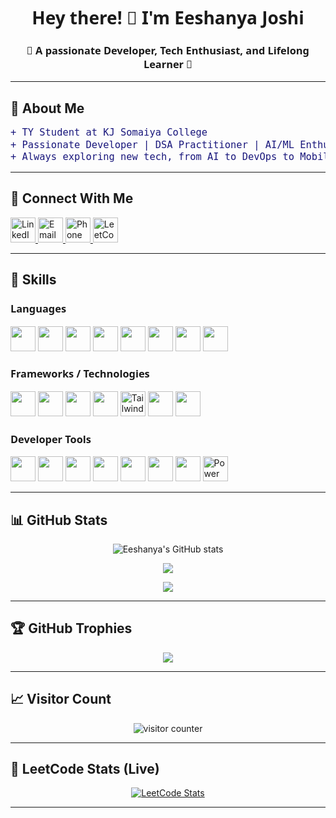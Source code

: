<h1 align="center">Hey there! 👋 I'm Eeshanya Joshi</h1>
<h3 align="center">🌱 A passionate Developer, Tech Enthusiast, and Lifelong Learner 🌱</h3>

---

## 🚀 About Me
```diff
+ TY Student at KJ Somaiya College
+ Passionate Developer | DSA Practitioner | AI/ML Enthusiast
+ Always exploring new tech, from AI to DevOps to Mobile
```

---

## 💼 Connect With Me
<p align="left">

  <!-- LinkedIn -->
  <a href="https://www.linkedin.com/in/eeshanyajoshi" target="_blank">
    <img src="https://cdn.jsdelivr.net/gh/devicons/devicon/icons/linkedin/linkedin-original.svg" width="40" height="40" alt="LinkedIn"/>
  </a>

  <!-- Email -->
  <a href="mailto:eeshanyajoshi@gmail.com">
    <img src="https://cdn-icons-png.flaticon.com/512/281/281769.png" width="40" height="40" alt="Email"/>
  </a>

  <!-- Phone -->
  <a href="tel:+918169570762">
    <img src="https://cdn-icons-png.flaticon.com/512/455/455705.png" width="40" height="40" alt="Phone"/>
  </a>

  <!-- LeetCode -->
  <a href="https://leetcode.com/u/Code__Phoenix/" target="_blank">
    <img src="https://upload.wikimedia.org/wikipedia/commons/1/19/LeetCode_logo_black.png" width="40" height="40" alt="LeetCode"/>
  </a>

</p>

---

## 🔧 Skills

### Languages
<p>
  <a href="https://www.java.com"><img src="https://cdn.jsdelivr.net/gh/devicons/devicon/icons/java/java-original.svg" width="40" height="40"/></a>
  <a href="https://isocpp.org"><img src="https://cdn.jsdelivr.net/gh/devicons/devicon/icons/cplusplus/cplusplus-original.svg" width="40" height="40"/></a>
  <a href="https://www.python.org"><img src="https://cdn.jsdelivr.net/gh/devicons/devicon/icons/python/python-original.svg" width="40" height="40"/></a>
  <a href="https://developer.mozilla.org/en-US/docs/Web/HTML"><img src="https://cdn.jsdelivr.net/gh/devicons/devicon/icons/html5/html5-original.svg" width="40" height="40"/></a>
  <a href="https://developer.mozilla.org/en-US/docs/Web/CSS"><img src="https://cdn.jsdelivr.net/gh/devicons/devicon/icons/css3/css3-original.svg" width="40" height="40"/></a>
  <a href="https://developer.mozilla.org/en-US/docs/Web/JavaScript"><img src="https://cdn.jsdelivr.net/gh/devicons/devicon/icons/javascript/javascript-original.svg" width="40" height="40"/></a>
  <a href="https://dart.dev"><img src="https://cdn.jsdelivr.net/gh/devicons/devicon/icons/dart/dart-original.svg" width="40" height="40"/></a>
  <a href="https://www.mysql.com/"><img src="https://cdn.jsdelivr.net/gh/devicons/devicon/icons/mysql/mysql-original.svg" width="40" height="40"/></a>
</p>

### Frameworks / Technologies
<p>
  <a href="https://www.mongodb.com/"><img src="https://cdn.jsdelivr.net/gh/devicons/devicon/icons/mongodb/mongodb-original.svg" width="40" height="40"/></a>
  <a href="https://expressjs.com"><img src="https://cdn.jsdelivr.net/gh/devicons/devicon/icons/express/express-original.svg" width="40" height="40"/></a>
  <a href="https://reactjs.org/"><img src="https://cdn.jsdelivr.net/gh/devicons/devicon/icons/react/react-original.svg" width="40" height="40"/></a>
  <a href="https://nodejs.org/"><img src="https://cdn.jsdelivr.net/gh/devicons/devicon/icons/nodejs/nodejs-original.svg" width="40" height="40"/></a>
  <a href="https://tailwindcss.com/"><img src="https://www.vectorlogo.zone/logos/tailwindcss/tailwindcss-icon.svg" width="40" height="40" alt="Tailwind CSS"/></a>
  <a href="https://flutter.dev"><img src="https://cdn.jsdelivr.net/gh/devicons/devicon/icons/flutter/flutter-original.svg" width="40" height="40"/></a>
  <a href="https://www.mathworks.com/products/matlab.html"><img src="https://upload.wikimedia.org/wikipedia/commons/2/21/Matlab_Logo.png" width="40" height="40"/></a>
</p>

### Developer Tools
<p>
  <a href="https://git-scm.com/"><img src="https://cdn.jsdelivr.net/gh/devicons/devicon/icons/git/git-original.svg" width="40" height="40"/></a>
  <a href="https://code.visualstudio.com/"><img src="https://cdn.jsdelivr.net/gh/devicons/devicon/icons/vscode/vscode-original.svg" width="40" height="40"/></a>
  <a href="https://github.com/"><img src="https://cdn.jsdelivr.net/gh/devicons/devicon/icons/github/github-original.svg" width="40" height="40"/></a>
  <a href="https://firebase.google.com/"><img src="https://cdn.jsdelivr.net/gh/devicons/devicon/icons/firebase/firebase-plain.svg" width="40" height="40"/></a>
  <a href="https://www.tableau.com/"><img src="https://cdn.worldvectorlogo.com/logos/tableau-software.svg" width="40" height="40"/></a>
  <a href="https://www.postman.com/"><img src="https://www.vectorlogo.zone/logos/getpostman/getpostman-icon.svg" width="40" height="40"/></a>
  <a href="https://platform.openai.com/"><img src="https://avatars.githubusercontent.com/u/47227492?s=200&v=4" width="40" height="40"/></a>
  <a href="https://powerbi.microsoft.com/"><img src="https://upload.wikimedia.org/wikipedia/commons/c/cf/New_Power_BI_Logo.svg" width="40" height="40" alt="Power BI"/></a>

</p>

---

## 📊 GitHub Stats
<p align="center">
  <img src="https://github-readme-stats.vercel.app/api?username=Code-Ph0enix&show_icons=true&theme=tokyonight" alt="Eeshanya's GitHub stats"/>
</p>
<p align="center">
  <img src="https://github-readme-stats.vercel.app/api/top-langs/?username=Code-Ph0enix&layout=compact&theme=tokyonight"/>
</p>
<p align="center">
  <img src="https://github-readme-streak-stats.herokuapp.com/?user=Code-Ph0enix&theme=tokyonight" />
</p>

---

## 🏆 GitHub Trophies
<p align="center">
  <img src="https://github-profile-trophy.vercel.app/?username=Code-Ph0enix&theme=gruvbox" />
</p>

---

## 📈 Visitor Count
<p align="center">
  <img src="https://komarev.com/ghpvc/?username=Code-Ph0enix&style=flat-square&color=blue" alt="visitor counter"/>
</p>

---

## 🤖 LeetCode Stats (Live)

<p align="center">
  <a href="https://leetcode.com/u/Code__Phoenix/" target="_blank">
    <img src="https://leetcard.jacoblin.cool/Code__Phoenix?theme=dark&font=Fira+Code" alt="LeetCode Stats"/>
  </a>
</p>


---

<style>
h1, h3 {
  font-family: 'Segoe UI', Tahoma, Geneva, Verdana, sans-serif;
}
code {
  font-size: 1.1em;
}
</style>
